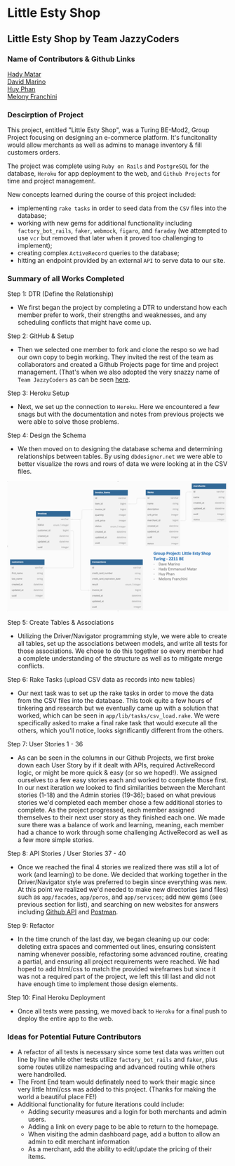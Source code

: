 # Little Esty Shop

## Little Esty Shop by Team JazzyCoders

### Name of Contributors & Github Links

[Hady Matar](https://github.com/hadyematar23)<br>
[David Marino](https://github.com/davejm8)<br>
[Huy Phan](https://github.com/HuyPhan2025)<br>
[Melony Franchini](https://github.com/MelTravelz)<br>

### Descirption of Project
This project, entitled "Little Esty Shop", was a Turing BE-Mod2, Group Project focusing on designing an e-commerce platform. It's funcitonality would allow merchants as well as admins to manage inventory & fill customers orders. 

The project was complete using `Ruby on Rails` and `PostgreSQL` for the database, `Heroku` for app deployment to the web, and `Github Projects` for time and project management. 

New concepts learned during the course of this project included: 
- implementing `rake tasks` in order to seed data from the `CSV` files into the database; 
- working with new gems for additional functionality including `factory_bot_rails`, `faker`, `webmock`, `figaro`, and `faraday` (we attempted to use `vcr` but removed that later when it proved too challenging to implement);
- creating complex `ActiveRecord` queries to the database; 
- hitting an endpoint provided by an external `API` to serve data to our site.

### Summary of all Works Completed
Step 1: DTR (Define the Relationship) 
- We first began the project by completing a DTR to understand how each member prefer to work, their strengths and weaknesses, and any scheduling conflicts that might have come up.

Step 2: GitHub & Setup 
- Then we selected one member to fork and clone the respo so we had our own copy to begin working. They invited the rest of the team as collaborators and created a Github Projects page for time and project management. (That's when we also adopted the very snazzy name of `Team JazzyCoders` as can be seen [here](https://github.com/users/hadyematar23/projects/1).

Step 3: Heroku Setup
- Next, we set up the connection to `Heroku`. Here we encountered a few snags but with the documentation and notes from previous projects we were able to solve those problems.

Step 4: Design the Schema 
- We then moved on to designing the database schema and determining relationships between tables. By using `dbdesigner.net` we were able to better visualize the rows and rows of data we were looking at in the CSV files. 

![jazzycodersschema](app/assets/images/jazzycodersschema.png)

Step 5: Create Tables & Associations
- Utilizing the Driver/Navigator programming style, we were able to create all tables, set up the associations between models, and write all tests for those associations. We chose to do this together so every member had a complete understanding of the structure as well as to mitigate merge conflicts. 

Step 6: Rake Tasks (upload CSV data as records into new tables)
- Our next task was to set up the rake tasks in order to move the data from the CSV files into the database. This took quite a few hours of tinkering and research but we eventually came up with a solution that worked, which can be seen in `app/lib/tasks/csv_load.rake`. We were specifically asked to make a final rake task that would execute all the others, which you'll notice, looks significantly different from the others. 

Step 7: User Stories 1 - 36
- As can be seen in the columns in our Github Projects, we first broke down each User Story by if it dealt with APIs, required ActiveRecord logic, or might be more quick & easy (or so we hoped!). We assigned ourselves to a few easy stories each and worked to complete those first. In our next iteration we looked to find similarities between the Merchant stories (1-18) and the Admin stories (19-36); based on what previous stories we'd completed each member chose a few additional stories to complete. 
As the project progressed, each member assigned themselves to their next user story as they finished each one. We made sure there was a balance of work and learning, meaning, each member had a chance to work through some challenging ActiveRecord as well as a few more simple stories. 

Step 8: API Stories / User Stories 37 - 40
- Once we reached the final 4 stories we realized there was still a lot of work (and learning) to be done. We decided that working together in the Driver/Navigator style was preferred to begin since everything was new. At this point we realized we'd needed to make new directories (and files) such as `app/facades`, `app/poros`, and `app/services`; add new gems (see previous section for list), and searching on new websites for answers including [Github API](https://docs.github.com/en/rest?apiVersion=2022-11-28) and [Postman](https://web.postman.co/).

Step 9: Refactor
- In the time crunch of the last day, we began cleaning up our code: deleting extra spaces and commented out lines, ensuring consistent naming whenever possible, refactoring some advanced routine, creating a partial, and ensuring all project requirements were reached. We had hoped to add html/css to match the provided wireframes but since it was not a required part of the project, we left this till last and did not have enough time to implement those design elements.

Step 10: Final Heroku Deployment
- Once all tests were passing, we moved back to `Heroku` for a final push to deploy the entire app to the web.

### Ideas for Potential Future Contributors
- A refactor of all tests is necessary since some test data was written out line by line while other tests utilize `factory_bot_rails` and `faker`, plus some routes utilize namespacing and advanced routing while others were handrolled. 
- The Front End team would definately need to work their magic since very little html/css was added to this project. (Thanks for making the world a beautiful place FE!)
- Additional functionality for future iterations could include: 
    - Adding security measures and a login for both merchants and admin users.
    - Adding a link on every page to be able to return to the homepage.
    - When visiting the admin dashboard page, add a button to allow an admin to edit merchant information
    - As a merchant, add the ability to edit/update the pricing of their items.
